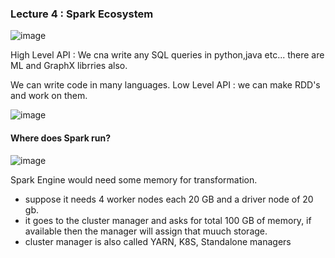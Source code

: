 ### Lecture 4 : Spark Ecosystem

![image](https://github.com/user-attachments/assets/1790b682-10ba-4c47-8594-d743fbe54650)

High Level API : We cna write any SQL queries in python,java etc... there are ML and GraphX librries also.

We can write code in many languages. Low Level API : we can make RDD's and work on them.

![image](https://github.com/user-attachments/assets/452c4dc0-20d7-45e3-89f6-fb53719f75b9)

#### Where does Spark run?

![image](https://github.com/user-attachments/assets/d2c11530-6dc3-485e-98c7-10e7bafac25b)

Spark Engine would need some memory for transformation.

- suppose it needs 4 worker nodes each 20 GB and a driver node of 20 gb.
- it goes to the cluster manager and asks for total 100 GB of memory, if available then the manager will assign that muuch storage.
- cluster manager is also called YARN, K8S, Standalone managers